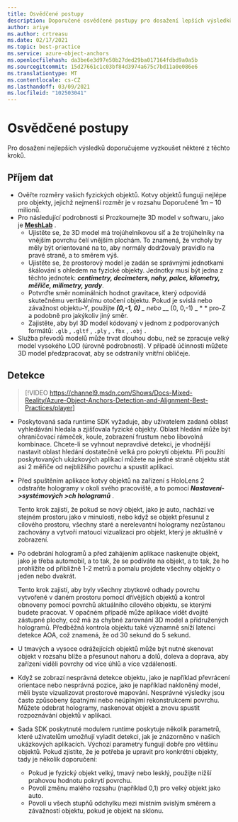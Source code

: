 ```yaml
---
title: Osvědčené postupy
description: Doporučené osvědčené postupy pro dosažení lepších výsledků
author: ariye
ms.author: crtreasu
ms.date: 02/17/2021
ms.topic: best-practice
ms.service: azure-object-anchors
ms.openlocfilehash: da3be6e3d97e50b27ded29ba017164fdbd9a0a5b
ms.sourcegitcommit: 15d27661c1c03bf84d3974a675c7bd11a0e086e6
ms.translationtype: MT
ms.contentlocale: cs-CZ
ms.lasthandoff: 03/09/2021
ms.locfileid: "102503041"
---
```

# <a name="best-practices"></a>Osvědčené postupy

Pro dosažení nejlepších výsledků doporučujeme vyzkoušet některé z těchto kroků.

## <a name="ingestion"></a>Příjem dat

- Ověřte rozměry vašich fyzických objektů. Kotvy objektů fungují nejlépe pro objekty, jejichž nejmenší rozměr je v rozsahu Doporučené 1m – 10 milionů.
- Pro následující podrobnosti si Prozkoumejte 3D model v softwaru, jako je [**MeshLab**](https://www.meshlab.net/) .
  - Ujistěte se, že 3D model má trojúhelníkovou síť a že trojúhelníky na vnějším povrchu čelí vnějším plochám. To znamená, že vrcholy by měly být orientované na to, aby normály dodržovaly pravidlo na pravé straně, a to směrem výš.
  - Ujistěte se, že prostorový model je zadán se správnými jednotkami škálování s ohledem na fyzické objekty. Jednotky musí být jedna z těchto jednotek: ***centimetry, decimeters, nohy, palce, kilometry, měřiče, milimetry, yardy***.
  - Potvrďte směr nominálních hodnot gravitace, který odpovídá skutečnému vertikálnímu otočení objektu. Pokud je svislá nebo závažnost objektu-Y, použijte ***(0,-1, 0)** _ nebo _*_ (0, 0,-1) _ * * pro-Z a podobně pro jakýkoliv jiný směr.
  - Zajistěte, aby byl 3D model kódovaný v jednom z podporovaných formátů: `.glb` , `.gltf` , `.ply` , `.fbx` , `.obj` .
- Služba převodů modelů může trvat dlouhou dobu, než se zpracuje velký model vysokého LOD (úrovně podrobností). V případě účinnosti můžete 3D model předzpracovat, aby se odstranily vnitřní obličeje.

## <a name="detection"></a>Detekce

> [!VIDEO https://channel9.msdn.com/Shows/Docs-Mixed-Reality/Azure-Object-Anchors-Detection-and-Alignment-Best-Practices/player]

- Poskytovaná sada runtime SDK vyžaduje, aby uživatelem zadaná oblast vyhledávání hledala a zjišťovala fyzické objekty. Oblast hledání může být ohraničovací rámeček, koule, zobrazení frustum nebo libovolná kombinace. Chcete-li se vyhnout nepravdivé detekci, je vhodnější nastavit oblast hledání dostatečně velká pro pokrytí objektu. Při použití poskytovaných ukázkových aplikací můžete na jedné straně objektu stát asi 2 měřiče od nejbližšího povrchu a spustit aplikaci.
- Před spuštěním aplikace kotvy objektů na zařízení s HoloLens 2 odstraňte hologramy v okolí svého pracoviště, a to pomocí ***Nastavení->systémových >ch hologramů*** .

  Tento krok zajistí, že pokud se nový objekt, jako je auto, nachází ve stejném prostoru jako v minulosti, nebo když se objekt přesunul z cílového prostoru, všechny staré a nerelevantní hologramy nezůstanou zachovány a vytvoří matoucí vizualizaci pro objekt, který je aktuálně v zobrazení.
- Po odebrání hologramů a před zahájením aplikace naskenujte objekt, jako je třeba automobil, a to tak, že se podíváte na objekt, a to tak, že ho prohlížíte od přibližně 1-2 metrů a pomalu projdete všechny objekty o jeden nebo dvakrát.

  Tento krok zajistí, aby byly všechny zbytkové odhady povrchu vytvořené v daném prostoru pomocí dřívějších objektů a kontrol obnoveny pomocí povrchů aktuálního cílového objektu, se kterými budete pracovat. V opačném případě může aplikace vidět dvojité zástupné plochy, což má za chybné zarovnání 3D model a přidružených hologramů. Předběžná kontrola objektu také významně sníží latenci detekce AOA, což znamená, že od 30 sekund do 5 sekund.
- U tmavých a vysoce odrážejících objektů může být nutné skenovat objekt v rozsahu blíže a přesunout nahoru a dolů, doleva a doprava, aby zařízení viděli povrchy od více úhlů a více vzdáleností.
- Když se zobrazí nesprávná detekce objektu, jako je například převrácení orientace nebo nesprávná pozice, jako je například nakloněný model, měli byste vizualizovat prostorové mapování. Nesprávné výsledky jsou často způsobeny špatnými nebo neúplnými rekonstrukcemi povrchu. Můžete odebrat hologramy, naskenovat objekt a znovu spustit rozpoznávání objektů v aplikaci.
- Sada SDK poskytnuté modulem runtime poskytuje několik parametrů, které uživatelům umožňují vyladit detekci, jak je znázorněno v našich ukázkových aplikacích. Výchozí parametry fungují dobře pro většinu objektů. Pokud zjistíte, že je potřeba je upravit pro konkrétní objekty, tady je několik doporučení:
  - Pokud je fyzický objekt velký, tmavý nebo lesklý, použijte nižší prahovou hodnotu pokrytí povrchu.
  - Povolí změnu malého rozsahu (například 0,1) pro velký objekt jako auto.
  - Povolí u všech stupňů odchylku mezi místním svislým směrem a závažností objektu, pokud je objekt na sklonu.
